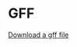 # GFF

[Download a gff file](https://www.dropbox.com/s/2o7dxtfllaey794/GCF_000005845.2_ASM584v2_genomic.gff?dl=0)
